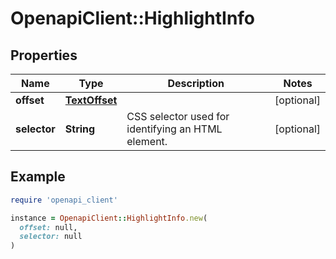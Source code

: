 # OpenapiClient::HighlightInfo

## Properties

| Name | Type | Description | Notes |
| ---- | ---- | ----------- | ----- |
| **offset** | [**TextOffset**](TextOffset.md) |  | [optional] |
| **selector** | **String** | CSS selector used for identifying an HTML element. | [optional] |

## Example

```ruby
require 'openapi_client'

instance = OpenapiClient::HighlightInfo.new(
  offset: null,
  selector: null
)
```

